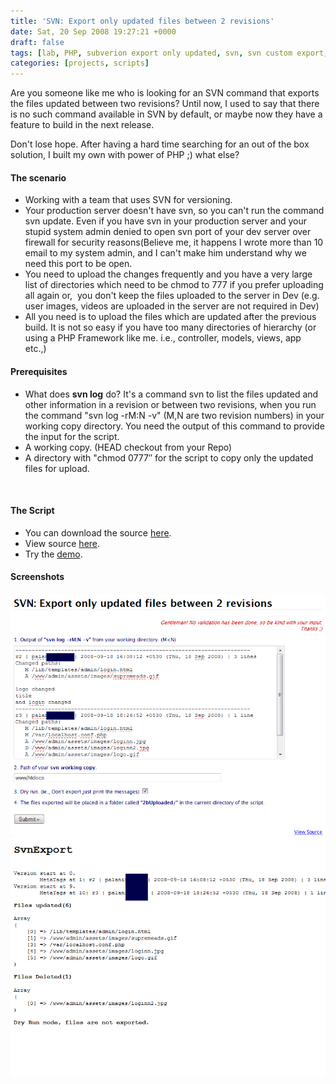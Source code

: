 ```yaml
---
title: 'SVN: Export only updated files between 2 revisions'
date: Sat, 20 Sep 2008 19:27:21 +0000
draft: false
tags: [lab, PHP, subverion export only updated, svn, svn custom export, svn export, svn export alternative, svn export only updated, svnexport advanced, tools]
categories: [projects, scripts]
---
```


Are you someone like me who is looking for an SVN command that exports the files updated between two revisions? Until now, I used to say that there is no such command available in SVN by default, or maybe now they have a feature to build in the next release. 

Don't lose hope. After having a hard time searching for an out of the box solution, I built my own with power of PHP ;) what else?

#### The scenario

*   Working with a team that uses SVN for versioning.
*   Your production server doesn't have svn, so you can't run the command svn update. Even if you have svn in your production server and your stupid system admin denied to open svn port of your dev server over firewall for security reasons(Believe me, it happens I wrote more than 10 email to my system admin, and I can't make him understand why we need this port to be open.
*   You need to upload the changes frequently and you have a very large list of directories which need to be chmod to 777 if you prefer uploading all again or,  you don't keep the files uploaded to the server in Dev (e.g. user images, videos are uploaded in the server are not required in Dev)
*   All you need is to upload the files which are updated after the previous build. It is not so easy if you have too many directories of hierarchy (or using a PHP Framework like me. i.e., controller, models, views, app etc.,) 

#### Prerequisites

*   What does **svn log** do? It's a command svn to list the files updated and other information in a revision or between two revisions, when you run the command "svn log -rM:N -v" (M,N are two revision numbers) in your working copy directory. You need the output of this command to provide the input for the script.
*   A working copy. (HEAD checkout from your Repo)
*   A directory with "chmod 0777″ for the script to copy only the updated files for upload. 

 

#### The Script

*   You can download the source [here](http://prjx.googlecode.com/files/svnexport.zip "Download the sourcecode").
*   View source [here](http://palani.bitsymphony.com/lab/svnexport/showsource.php?q=svnexport.php "View the source").
*   Try the [demo](http://palani.bitsymphony.com/lab/svnexport/ "Try the demo"). 

#### Screenshots

![](/assets/svnexport1.png)
![](/assets/svnexport2.png)